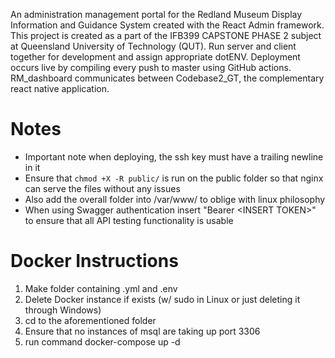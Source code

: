 An administration management portal for the Redland Museum Display Information and Guidance System created with the React Admin framework. This project is created as a part of the IFB399 CAPSTONE PHASE 2 subject at Queensland University of Technology (QUT). 
Run server and client together for development and assign appropriate dotENV. Deployment occurs live by compiling every push to master using GitHub actions. RM_dashboard communicates between Codebase2_GT, the complementary react native application. 

# Notes
* Important note when deploying, the ssh key must have a trailing newline in it 
* Ensure that `chmod +X -R public/` is run on the public folder so that nginx can serve the files without any issues
* Also add the overall folder into /var/www/ to oblige with linux philosophy
* When using Swagger authentication insert "Bearer <INSERT TOKEN\>" to ensure that all API testing functionality is usable 

# Docker Instructions
1. Make folder containing .yml and .env
2. Delete Docker instance if exists (w/ sudo in Linux or just deleting it through Windows)
3. cd to the aforementioned folder 
4. Ensure that no instances of msql are taking up port 3306
5. run command docker-compose up -d
